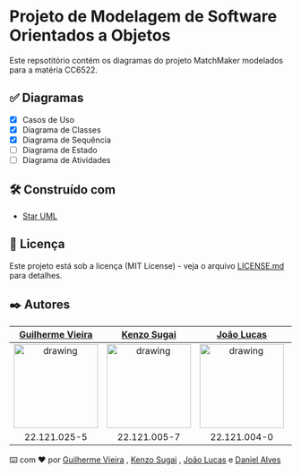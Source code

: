 # Projeto de Modelagem de Software Orientados a Objetos

Este repsotitório contém os diagramas do projeto MatchMaker modelados para a matéria CC6522.

## ✅ Diagramas
- [x] Casos de Uso
- [x] Diagrama de Classes
- [x] Diagrama de Sequência
- [ ] Diagrama de Estado
- [ ] Diagrama de Atividades

## 🛠️ Construído com

* [Star UML](https://staruml.io/)

## 📄 Licença

Este projeto está sob a licença (MIT License) - veja o arquivo [LICENSE.md](https://github.com/guilhermevieirasilvagoncalves/reactNativeProject/blob/main/LICENSE) para detalhes.

## ✒️ Autores

[Guilherme Vieira](https://github.com/guilhermevieirasilvagoncalves)           |  [Kenzo Sugai](https://github.com/Kenzo-Sugai)   |  [João Lucas](https://github.com/Sinedrio)  |  [Daniel Alves](https://github.com/DanielAC12)
:-------------------------:|:-------------------------:|:-------------------------:|:-------------------------:|
<img src="https://avatars.githubusercontent.com/u/88863957?v=4" alt="drawing" width="150"/>  |  <img src="https://avatars.githubusercontent.com/u/79611160?v=4" alt="drawing" width="150"/>  | <img src="https://avatars.githubusercontent.com/u/89816696?v=4" alt="drawing" width="150"/> | <img src="https://avatars.githubusercontent.com/u/86078001?v=4" alt="drawing" width="150"/> 
22.121.025-5 | 22.121.005-7 | 22.121.004-0 |  22.121.008-1


⌨️ com ❤️ por [Guilherme Vieira](https://github.com/guilhermevieirasilvagoncalves) , [Kenzo Sugai](https://github.com/Kenzo-Sugai) , [João Lucas](https://github.com/Sinedrio) e [Daniel Alves](https://github.com/DanielAC12)

